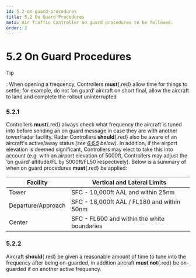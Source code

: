 ```yaml
---
id: 5.2-on-guard-procedures
title: 5.2 On Guard Procedures
meta: Air Traffic Controller on guard procedures to be followed.
order: 2
---
```


# 5.2 On Guard Procedures

 

Tip

: When opening a frequency, Controllers **must**{.red} allow time for things to settle; for example, do not ‘on guard’ aircraft on short final, allow the aircraft to land and complete the rollout uninterrupted

 

### 5.2.1    

Controllers **must**{.red} always check what frequency the aircraft is tuned into before sending an on guard message in case they are with another tower/radar facility. Radar Controllers **should**{.red} also be aware of an aircraft's active/away status *(see [6.6.5](/guide/atc-manual/6.-radar/6.6-center#6.6.5) below)*. In addition, if the airport elevation is deemed significant, Controllers may elect to take this into account (e.g. with an airport elevation of 5000ft, Controllers may adjust the ‘on guard’ altitude/FL by 5000ft/FL50 respectively). Below is a summary of when on guard procedures **must**{.red} be applied:



| Facility           | Vertical and Lateral Limits                 |
| ------------------ | ------------------------------------------- |
| Tower              | SFC - 10,000ft AAL and within 25nm          |
| Departure/Approach | SFC - 18,000ft AAL / FL180 and within 50nm  |
| Center             | SFC - FL600 and within the white boundaries |



### 5.2.2

Aircraft **should**{.red} be given a reasonable amount of time to tune into the frequency after being on-guarded, in addition aircraft **must not**{.red} be on-guarded if on another active frequency.

